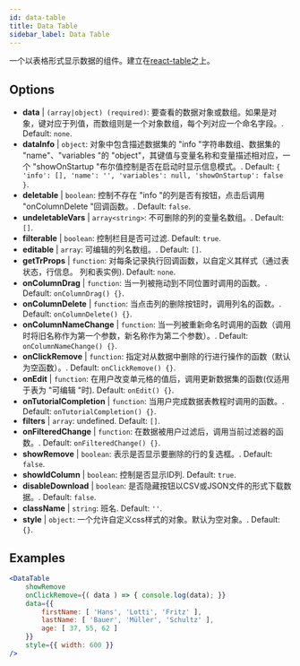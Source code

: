 ```yaml
---
id: data-table 
title: Data Table
sidebar_label: Data Table
---
```


一个以表格形式显示数据的组件。建立在[react-table](https://react-table.js.org/)之上。

## Options

* __data__ | `(array|object) (required)`: 要查看的数据对象或数组。如果是对象，键对应于列值，而数组则是一个对象数组，每个列对应一个命名字段。. Default: `none`.
* __dataInfo__ | `object`: 对象中包含描述数据集的 "info "字符串数组、数据集的 "name"、"variables "的 "object"，其键值与变量名称和变量描述相对应，一个 "showOnStartup "布尔值控制是否在启动时显示信息模式。. Default: `{
  'info': [],
  'name': '',
  'variables': null,
  'showOnStartup': false
}`.
* __deletable__ | `boolean`: 控制不存在 "info "的列是否有按钮，点击后调用 "onColumnDelete "回调函数。. Default: `false`.
* __undeletableVars__ | `array<string>`: 不可删除的列的变量名数组。. Default: `[]`.
* __filterable__ | `boolean`: 控制栏目是否可过滤. Default: `true`.
* __editable__ | `array`: 可编辑的列名数组。. Default: `[]`.
* __getTrProps__ | `function`: 对每条记录执行回调函数，以自定义其样式（通过表状态，行信息。
列和表实例). Default: `none`.
* __onColumnDrag__ | `function`: 当一列被拖动到不同位置时调用的函数。. Default: `onColumnDrag() {}`.
* __onColumnDelete__ | `function`: 当点击列的删除按钮时，调用列名的函数。. Default: `onColumnDelete() {}`.
* __onColumnNameChange__ | `function`: 当一列被重新命名时调用的函数（调用时将旧名称作为第一个参数，新名称作为第二个参数）。. Default: `onColumnNameChange() {}`.
* __onClickRemove__ | `function`: 指定对从数据中删除的行进行操作的函数（默认为空函数）。. Default: `onClickRemove() {}`.
* __onEdit__ | `function`: 在用户改变单元格的值后，调用更新数据集的函数(仅适用于表为 "可编辑 "时). Default: `onEdit() {}`.
* __onTutorialCompletion__ | `function`: 当用户完成数据表教程时调用的函数。. Default: `onTutorialCompletion() {}`.
* __filters__ | `array`: undefined. Default: `[]`.
* __onFilteredChange__ | `function`: 在数据被用户过滤后，调用当前过滤器的函数。. Default: `onFilteredChange() {}`.
* __showRemove__ | `boolean`: 表示是否显示要删除的行的复选框。. Default: `false`.
* __showIdColumn__ | `boolean`: 控制是否显示ID列. Default: `true`.
* __disableDownload__ | `boolean`: 是否隐藏按钮以CSV或JSON文件的形式下载数据。. Default: `false`.
* __className__ | `string`: 班名. Default: `''`.
* __style__ | `object`: 一个允许自定义css样式的对象。默认为空对象。. Default: `{}`.


## Examples

```jsx live
<DataTable
    showRemove
    onClickRemove={( data ) => { console.log(data); }}
    data={{ 
        firstName: [ 'Hans', 'Lotti', 'Fritz' ], 
        lastName: [ 'Bauer', 'Müller', 'Schultz' ],
        age: [ 37, 55, 62 ]
    }}
    style={{ width: 600 }}
/>
```

